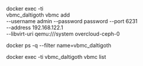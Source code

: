 docker exec -ti \
	vbmc_daltigoth vbmc add \
	--username admin --password password --port 6231 \
	--address 192.168.122.1 \
	--libvirt-uri qemu:///system  overcloud-ceph-0

docker ps -q --filter name=vbmc_daltigoth

docker exec -ti vbmc_daltigoth vbmc list
